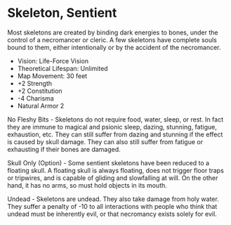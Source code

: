 # Skeleton, Sentient

Most skeletons are created by binding dark energies to bones, under the control of a necromancer or cleric. A few skeletons have complete souls bound to them, either intentionally or by the accident of the necromancer.

- Vision: Life-Force Vision
- Theoretical Lifespan: Unlimited
- Map Movement: 30 feet
- +2 Strength
- +2 Constitution
- -4 Charisma
- Natural Armor 2

No Fleshy Bits - Skeletons do not require food, water, sleep, or rest. In fact they are immune to magical and psionic sleep, dazing, stunning, fatigue, exhaustion, etc. They can still suffer from dazing and stunning if the effect is caused by skull damage. They can also still suffer from fatigue or exhausting if their bones are damaged.

Skull Only (Option) - Some sentient skeletons have been reduced to a floating skull. A floating skull is always floating, does not trigger floor traps or tripwires, and is capable of gliding and slowfalling at will. On the other hand, it has no arms, so must hold objects in its mouth.

Undead - Skeletons are undead. They also take damage from holy water. They suffer a penalty of -10 to all interactions with people who think that undead must be inherently evil, or that necromancy exists solely for evil.
